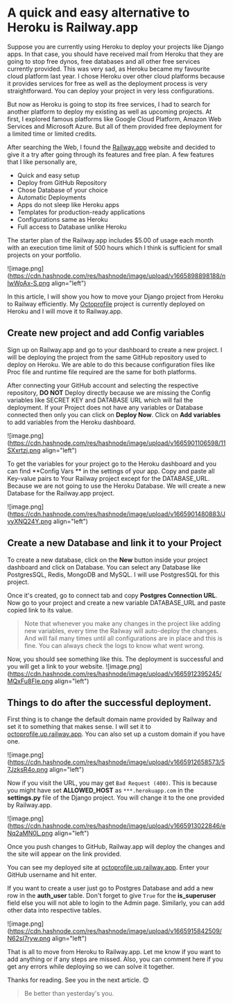 # A quick and easy alternative to Heroku is Railway.app

Suppose you are currently using Heroku to deploy your projects like Django apps. In that case, you should have received mail from Heroku that they are going to stop free dynos, free databases and all other free services currently provided. This was very sad, as Heroku became my favourite cloud platform last year. I chose Heroku over other cloud platforms because it provides services for free as well as the deployment process is very straightforward. You can deploy your project in very less configurations.

But now as Heroku is going to stop its free services, I had to search for another platform to deploy my existing as well as upcoming projects. At first, I explored famous platforms like Google Cloud Platform, Amazon Web Services and Microsoft Azure. But all of them provided free deployment for a limited time or limited credits.

After searching the Web, I found the [Railway.app](https://railway.app?referralCode=bnH7Bi) website and decided to give it a try after going through its features and free plan. A few features that I like personally are,

- Quick and easy setup
- Deploy from GitHub Repository
- Chose Database of your choice
- Automatic Deployments
- Apps do not sleep like Heroku apps
- Templates for production-ready applications
- Configurations same as Heroku
- Full access to Database unlike Heroku

The starter plan of the Railway.app includes $5.00 of usage each month with an execution time limit of 500 hours which I think is sufficient for small projects on your portfolio.

![image.png](https://cdn.hashnode.com/res/hashnode/image/upload/v1665898898188/nIwWoAx-S.png align="left")

In this article, I will show you how to move your Django project from Heroku to Railway efficiently. My [Octoprofile](https://octoprofile.herokuapp.com/) project is currently deployed on Heroku and I will move it to Railway.app.

## Create new project and add Config variables

Sign up on Railway.app and go to your dashboard to create a new project. I will be deploying the project from the same GitHub repository used to deploy on Heroku. We are able to do this because configuration files like Proc file and runtime file required are the same for both platforms.

After connecting your GitHub account and selecting the respective repository, **DO NOT** Deploy directly because we are missing the Config variables like SECRET KEY and DATABASE URL which will fail the deployment. If your Project does not have any variables or Database connected then only you can click on **Deploy Now**. Click on **Add variables** to add variables from the Heroku dashboard.

![image.png](https://cdn.hashnode.com/res/hashnode/image/upload/v1665901106598/11SXxrtzj.png align="left")

To get the variables for your project go to the Heroku dashboard and you can find **Config Vars ** in the settings of your app. Copy and paste all Key-value pairs to Your Railway project except for the DATABASE_URL. Because we are not going to use the Heroku Database. We will create a new Database for the Railway.app project.

![image.png](https://cdn.hashnode.com/res/hashnode/image/upload/v1665901480883/JvyXNQ24Y.png align="left")

## Create a new Database and link it to your Project

To create a new database, click on the **New** button inside your project dashboard and click on Database. You can select any Database like PostgresSQL, Redis, MongoDB and MySQL. I will use PostgresSQL for this project.

Once it's created, go to connect tab and copy **Postgres Connection URL**. Now go to your project and create a new variable DATABASE_URL and paste copied link to its value.

> Note that whenever you make any changes in the project like adding new variables, every time the Railway will auto-deploy the changes. And will fail many times until all configurations are in place and this is fine. You can always check the logs to know what went wrong.

Now, you should see something like this. The deployment is successful and you will get a link to your website.
![image.png](https://cdn.hashnode.com/res/hashnode/image/upload/v1665912395245/MQxFu8Fle.png align="left")

## Things to do after the successful deployment.

First thing is to change the default domain name provided by Railway and set it to something that makes sense. I will set it to [octoprofile.up.railway.app](https://octoprofile.up.railway.app/). You can also set up a custom domain if you have one.

![image.png](https://cdn.hashnode.com/res/hashnode/image/upload/v1665912658573/57JzksR4o.png align="left")

Now if you visit the URL, you may get ```Bad Request (400)```. This is because you might have set **ALLOWED_HOST** as ```***.herokuapp.com``` in the **settings.py** file of the Django project. You will change it to the one provided by Railway.app. 

![image.png](https://cdn.hashnode.com/res/hashnode/image/upload/v1665913022846/eNq2aMN0L.png align="left")

Once you push changes to GitHub, Railway.app will deploy the changes and the site will appear on the link provided.

You can see my deployed site at [octoprofile.up.railway.app](https://octoprofile.up.railway.app/). Enter your GitHub username and hit enter.

If you want to create a user just go to Postgres Database and add a new row in the **auth_user** table. Don't forget to give ```True``` for the **is_superuser** field else you will not able to login to the Admin page. Similarly, you can add other data into respective tables.

![image.png](https://cdn.hashnode.com/res/hashnode/image/upload/v1665915842509/N62sI7ryw.png align="left")

That is all to move from Heroku to Railway.app. Let me know if you want to add anything or if any steps are missed. Also, you can comment here if you get any errors while deploying so we can solve it together.

Thanks for reading. See you in the next article. 😊

> Be better than yesterday's you.



 